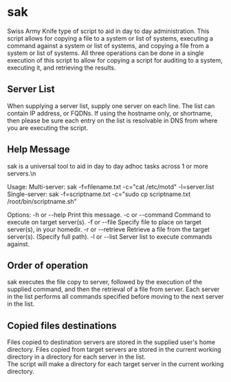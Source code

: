 # sak
Swiss Army Knife type of script to aid in day to day administration.  This script allows for copying a file to a system or list of systems, executing a command against a system or list of systems, and copying a file from a system or list of systems.  All three operations can be done in a single execution of this script to allow for copying a script for auditing to a system, executing it, and retrieving the results.

## Server List
When supplying a server list, supply one server on each line.  The list can contain IP address, or FQDNs.  If using the hostname only, or shortname, then please be sure each entry on the list is resolvable in DNS from where you are executing the script.

## Help Message
sak is a universal tool to aid in day to day adhoc tasks across 1 or more servers.\n

Usage:
  Multi-server:
    sak -f=filename.txt -c="cat /etc/motd" -l=server.list
  Single-server:
    sak -f=scriptname.txt -c="sudo cp scriptname.txt /root/bin/scriptname.sh" <ip or fqdn>

Options:
  -h or --help          Print this message.
  -c or --command       Command to execute on target server(s).
  -f or --file          Specify file to place on target server(s), in your homedir.
  -r or --retrieve      Retrieve a file from the target server(s).  (Specify full path).
  -l or --list          Server list to execute commands against.

## Order of operation
sak executes the file copy to server, followed by the execution of the supplied command, and then the retrieval of a file from server.  Each server in the list performs all commands specified before moving to the next server in the list.  

## Copied files destinations
Files copied to destination servers are stored in the supplied user's home directory.
Files copied from target servers are stored in the current working directory in a directory for each server in the list.  
The script will make a directory for each target server in the current working directory.
